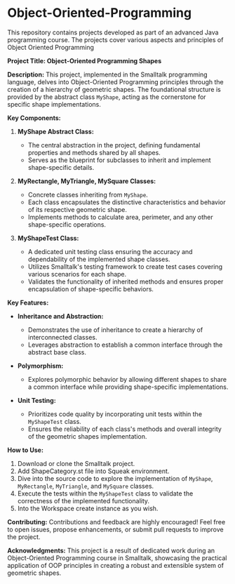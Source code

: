 # Object-Oriented-Programming
This repository contains projects developed as part of an advanced Java programming course. The projects cover various aspects and principles of Object Oriented Programming

**Project Title: Object-Oriented Programming Shapes**

**Description:**
This project, implemented in the Smalltalk programming language, delves into Object-Oriented Programming principles through the creation of a hierarchy of geometric shapes. The foundational structure is provided by the abstract class `MyShape`, acting as the cornerstone for specific shape implementations.

**Key Components:**

1. **MyShape Abstract Class:**
   - The central abstraction in the project, defining fundamental properties and methods shared by all shapes.
   - Serves as the blueprint for subclasses to inherit and implement shape-specific details.

2. **MyRectangle, MyTriangle, MySquare Classes:**
   - Concrete classes inheriting from `MyShape`.
   - Each class encapsulates the distinctive characteristics and behavior of its respective geometric shape.
   - Implements methods to calculate area, perimeter, and any other shape-specific operations.

3. **MyShapeTest Class:**
   - A dedicated unit testing class ensuring the accuracy and dependability of the implemented shape classes.
   - Utilizes Smalltalk's testing framework to create test cases covering various scenarios for each shape.
   - Validates the functionality of inherited methods and ensures proper encapsulation of shape-specific behaviors.

**Key Features:**

- **Inheritance and Abstraction:**
  - Demonstrates the use of inheritance to create a hierarchy of interconnected classes.
  - Leverages abstraction to establish a common interface through the abstract base class.

- **Polymorphism:**
  - Explores polymorphic behavior by allowing different shapes to share a common interface while providing shape-specific implementations.

- **Unit Testing:**
  - Prioritizes code quality by incorporating unit tests within the `MyShapeTest` class.
  - Ensures the reliability of each class's methods and overall integrity of the geometric shapes implementation.

**How to Use:**
1. Download or clone the Smalltalk project.
2. Add ShapeCategory.st file into Squeak environment.
3. Dive into the source code to explore the implementation of `MyShape`, `MyRectangle`, `MyTriangle`, and `MySquare` classes.
4. Execute the tests within the `MyShapeTest` class to validate the correctness of the implemented functionality.
5. Into the Workspace create instance as you wish.

**Contributing:**
Contributions and feedback are highly encouraged! Feel free to open issues, propose enhancements, or submit pull requests to improve the project.

**Acknowledgments:**
This project is a result of dedicated work during an Object-Oriented Programming course in Smalltalk, showcasing the practical application of OOP principles in creating a robust and extensible system of geometric shapes.
